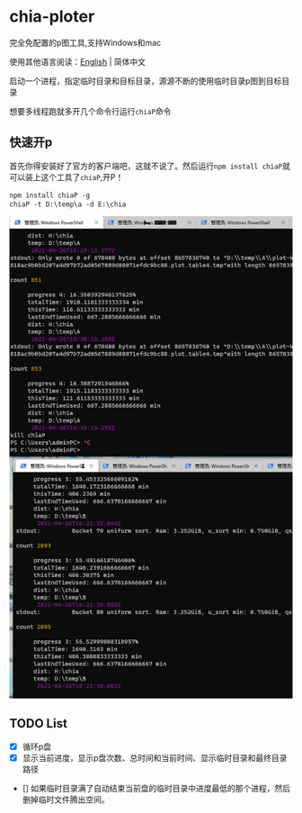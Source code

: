 # chia-ploter

完全免配置的p图工具,支持Windows和mac

使用其他语言阅读：[English](./README.md) | 简体中文



启动一个进程，指定临时目录和目标目录，源源不断的使用临时目录p图到目标目录

想要多线程跑就多开几个命令行运行`chiaP`命令


## 快速开p
首先你得安装好了官方的客户端吧，这就不说了。然后运行`npm install chiaP`就可以装上这个工具了`chiaP`,开P！
```
npm install chiaP -g
chiaP -t D:\temp\a -d E:\chia
```
![](https://github.com/binjie09/chia-ploter/blob/main/img/20210427002246.jpg)
## TODO List

- [x] 循环p盘
- [x] 显示当前进度，显示p盘次数、总时间和当前时间、显示临时目录和最终目录路径
- [] 如果临时目录满了自动结束当前盘的临时目录中进度最低的那个进程，然后删掉临时文件腾出空间。
